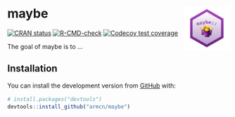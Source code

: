 
<!-- README.md is generated from README.Rmd. Please edit that file -->

# maybe <img src="man/figures/hex.png" align="right" style="width: 20%;"/>

<!-- badges: start -->

[![CRAN
status](https://www.r-pkg.org/badges/version/maybe)](https://CRAN.R-project.org/package=maybe)
[![R-CMD-check](https://github.com/armcn/maybe/workflows/R-CMD-check/badge.svg)](https://github.com/armcn/maybe/actions)
[![Codecov test
coverage](https://codecov.io/gh/armcn/maybe/branch/main/graph/badge.svg)](https://codecov.io/gh/armcn/maybe?branch=main)
<!-- badges: end -->

The goal of maybe is to …

## Installation

You can install the development version from
[GitHub](https://github.com/) with:

``` r
# install.packages("devtools")
devtools::install_github("armcn/maybe")
```
